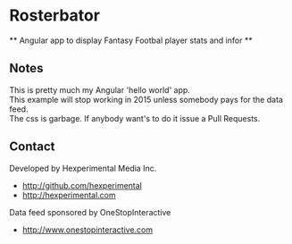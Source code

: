 # Rosterbator
** Angular app to display Fantasy Footbal player stats and infor **


## Notes

This is pretty much my Angular 'hello world' app.  
This example will stop working in 2015 unless somebody pays for the data feed.   
The css is garbage. If anybody want's to do it issue a Pull Requests.   




## Contact
Developed by Hexperimental Media Inc. 
- http://github.com/hexperimental
- http://hexperimental.com

Data feed sponsored by OneStopInteractive
- http://www.onestopinteractive.com

